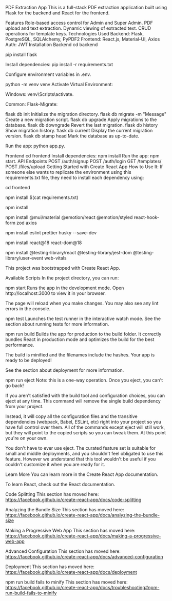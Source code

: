 PDF Extraction App
This is a full-stack PDF extraction application built using Flask for the backend and React for the frontend.

Features
Role-based access control for Admin and Super Admin.
PDF upload and text extraction.
Dynamic viewing of extracted text.
CRUD operations for template keys.
Technologies Used
Backend: Flask, PostgreSQL, SQLAlchemy, PyPDF2
Frontend: React.js, Material-UI, Axios
Auth: JWT
Installation
Backend
cd backend

pip install flask

Install dependencies: pip install -r requirements.txt

Configure environment variables in .env.

python -m venv venv Activate Virtual Environment:

Windows: venv\Scripts\activate.

Common: Flask-Migrate:

flask db init Initialize the migration directory. flask db migrate -m "Message" Create a new migration script. flask db upgrade Apply migrations to the database. flask db downgrade Revert the last migration. flask db history Show migration history. flask db current Display the current migration version. flask db stamp head Mark the database as up-to-date.

Run the app: python app.py.

Frontend
cd frontend
Install dependencies: npm install
Run the app: npm start.
API Endpoints
POST /auth/signup
POST /auth/login
GET /templates/
POST /files/upload
Getting Started with Create React App
How to Use It: If someone else wants to replicate the environment using this requirements.txt file, they need to install each dependency using:

cd frontend

npm install $(cat requirements.txt)

npm install

npm install @mui/material @emotion/react @emotion/styled react-hook-form zod axios

npm install eslint prettier husky --save-dev

npm install react@18 react-dom@18

npm install @testing-library/react @testing-library/jest-dom @testing-library/user-event web-vitals

This project was bootstrapped with Create React App.

Available Scripts
In the project directory, you can run:

npm start
Runs the app in the development mode.
Open http://localhost:3000 to view it in your browser.

The page will reload when you make changes.
You may also see any lint errors in the console.

npm test
Launches the test runner in the interactive watch mode.
See the section about running tests for more information.

npm run build
Builds the app for production to the build folder.
It correctly bundles React in production mode and optimizes the build for the best performance.

The build is minified and the filenames include the hashes.
Your app is ready to be deployed!

See the section about deployment for more information.

npm run eject
Note: this is a one-way operation. Once you eject, you can't go back!

If you aren't satisfied with the build tool and configuration choices, you can eject at any time. This command will remove the single build dependency from your project.

Instead, it will copy all the configuration files and the transitive dependencies (webpack, Babel, ESLint, etc) right into your project so you have full control over them. All of the commands except eject will still work, but they will point to the copied scripts so you can tweak them. At this point you're on your own.

You don't have to ever use eject. The curated feature set is suitable for small and middle deployments, and you shouldn't feel obligated to use this feature. However we understand that this tool wouldn't be useful if you couldn't customize it when you are ready for it.

Learn More
You can learn more in the Create React App documentation.

To learn React, check out the React documentation.

Code Splitting
This section has moved here: https://facebook.github.io/create-react-app/docs/code-splitting

Analyzing the Bundle Size
This section has moved here: https://facebook.github.io/create-react-app/docs/analyzing-the-bundle-size

Making a Progressive Web App
This section has moved here: https://facebook.github.io/create-react-app/docs/making-a-progressive-web-app

Advanced Configuration
This section has moved here: https://facebook.github.io/create-react-app/docs/advanced-configuration

Deployment
This section has moved here: https://facebook.github.io/create-react-app/docs/deployment

npm run build fails to minify
This section has moved here: https://facebook.github.io/create-react-app/docs/troubleshooting#npm-run-build-fails-to-minify
